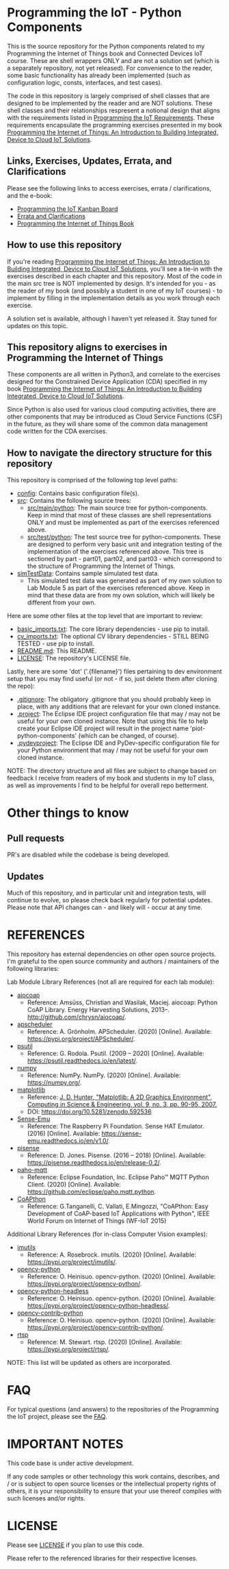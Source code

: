 # Programming the IoT - Python Components
This is the source repository for the Python components related to my Programming the Internet of Things book and Connected Devices IoT course. These are shell wrappers ONLY and are not a solution set (which is a separately repository, not yet released). For convenience to the reader, some basic functionality has already been implemented (such as configuration logic, consts, interfaces, and test cases).

The code in this repository is largely comprised of shell classes that are designed to be implemented by the reader and are NOT solutions. These shell classes and their relationships respresent a notional design that aligns with the requirements listed in [Programming the IoT Requirements](https://github.com/orgs/programming-the-iot/projects/1). These requirements encapsulate the programming exercises presented in my book [Programming the Internet of Things: An Introduction to Building Integrated, Device to Cloud IoT Solutions](https://learning.oreilly.com/library/view/programming-the-internet/9781492081401).

## Links, Exercises, Updates, Errata, and Clarifications

Please see the following links to access exercises, errata / clarifications, and the e-book:
 - [Programming the IoT Kanban Board](https://github.com/orgs/programming-the-iot/projects/1)
 - [Errata and Clarifications](https://labbenchstudios.com/programming-the-iot-book/programming-the-iot-1st-edition/)
 - [Programming the Internet of Things Book](https://learning.oreilly.com/library/view/programming-the-internet/9781492081401/)

## How to use this repository
If you're reading [Programming the Internet of Things: An Introduction to Building Integrated, Device to Cloud IoT Solutions](https://learning.oreilly.com/library/view/programming-the-internet/9781492081401), you'll see a tie-in with the exercises described in each chapter and this repository. Most of the code in the main src tree is NOT implemented by design. It's intended for you - as the reader of my book (and possibly a student in one of my IoT courses) - to implement by filling in the implementation details as you work through each exercise.

A solution set is available, although I haven't yet released it. Stay tuned for updates on this topic.

## This repository aligns to exercises in Programming the Internet of Things
These components are all written in Python3, and correlate to the exercises designed for the Constrained Device Application (CDA) specified in my book [Programming the Internet of Things: An Introduction to Building Integrated, Device to Cloud IoT Solutions](https://learning.oreilly.com/library/view/programming-the-internet/9781492081401).

Since Python is also used for various cloud computing activities, there are other components that may be introduced as Cloud Service Functions (CSF) in the future, as they will share some of the common data management code written for the CDA exercises.

## How to navigate the directory structure for this repository
This repository is comprised of the following top level paths:
- [config](https://github.com/programming-the-iot/python-components/tree/default/config): Contains basic configuration file(s).
- [src](https://github.com/programming-the-iot/python-components/tree/default/src): Contains the following source trees:
  - [src/main/python](https://github.com/programming-the-iot/python-components/tree/default/src/main/python): The main source tree for python-components. Keep in mind that most of these classes are shell representations ONLY and must be implemented as part of the exercises referenced above.
  - [src/test/python](https://github.com/programming-the-iot/python-components/tree/default/src/test/python): The test source tree for python-components. These are designed to perform very basic unit and integration testing of the implementation of the exercises referenced above. This tree is sectioned by part - part01, part02, and part03 - which correspond to the structure of Programming the Internet of Things.
- [simTestData](https://github.com/programming-the-iot/python-components/tree/default/simTestData): Contains sample simulated test data.
  - This simulated test data was generated as part of my own solution to Lab Module 5 as part of the exercises referenced above. Keep in mind that these data are from my own solution, which will likely be different from your own.

Here are some other files at the top level that are important to review:
- [basic_imports.txt](https://github.com/programming-the-iot/python-components/blob/default/basic_imports.txt): The core library dependencies - use pip to install.
- [cv_imports.txt](https://github.com/programming-the-iot/python-components/blob/default/cv_imports.txt): The optional CV library dependencies - STILL BEING TESTED - use pip to install.
- [README.md](https://github.com/programming-the-iot/python-components/blob/default/README.md): This README.
- [LICENSE](https://github.com/programming-the-iot/python-components/blob/default/LICENSE): The repository's LICENSE file.

Lastly, here are some 'dot' ('.{filename}') files pertaining to dev environment setup that you may find useful (or not - if so, just delete them after cloning the repo):
- [.gitignore](https://github.com/programming-the-iot/python-components/blob/default/.gitignore): The obligatory .gitignore that you should probably keep in place, with any additions that are relevant for your own cloned instance.
- [.project](https://github.com/programming-the-iot/python-components/blob/default/.project): The Eclipse IDE project configuration file that may / may not be useful for your own cloned instance. Note that using this file to help create your Eclipse IDE project will result in the project name 'piot-python-components' (which can be changed, of course).
- [.pydevproject](https://github.com/programming-the-iot/python-components/blob/default/.pydevproject): The Eclipse IDE and PyDev-specific configuration file for your Python environment that may / may not be useful for your own cloned instance.

NOTE: The directory structure and all files are subject to change based on feedback I receive from readers of my book and students in my IoT class, as well as improvements I find to be helpful for overall repo betterment.

# Other things to know

## Pull requests
PR's are disabled while the codebase is being developed.

## Updates
Much of this repository, and in particular unit and integration tests, will continue to evolve, so please check back regularly for potential updates. Please note that API changes can - and likely will - occur at any time.

# REFERENCES
This repository has external dependencies on other open source projects. I'm grateful to the open source community and authors / maintainers of the following libraries:

Lab Module Library References (not all are required for each lab module):

- [aiocoap](http://github.com/chrysn/aiocoap/)
  - Reference: Amsüss, Christian and Wasilak, Maciej. aiocoap: Python CoAP Library. Energy Harvesting Solutions, 2013–. http://github.com/chrysn/aiocoap/.
- [apscheduler](https://github.com/agronholm/apscheduler)
  - Reference: A. Grönholm. APScheduler. (2020) [Online]. Available: https://pypi.org/project/APScheduler/.
- [psutil](https://github.com/giampaolo/psutil)
  - Reference: G. Rodola. Psutil. (2009 – 2020) [Online]. Available: https://psutil.readthedocs.io/en/latest/.
- [numpy](https://numpy.org/)
  - Reference: NumPy. NumPy. (2020) [Online]. Available: https://numpy.org/.
- [matplotlib](https://matplotlib.org/)
  - Reference: [J. D. Hunter, "Matplotlib: A 2D Graphics Environment", Computing in Science & Engineering, vol. 9, no. 3, pp. 90-95, 2007.](https://ieeexplore.ieee.org/document/4160265)
  - DOI: https://doi.org/10.5281/zenodo.592536
- [Sense-Emu](https://sense-emu.readthedocs.io/en/v1.1/)
  - Reference: The Raspberry Pi Foundation. Sense HAT Emulator. (2016) [Online]. Available: https://sense-emu.readthedocs.io/en/v1.0/.
- [pisense](https://pisense.readthedocs.io/en/release-0.2/#)
  - Reference: D. Jones. Pisense. (2016 – 2018) [Online]. Available: https://pisense.readthedocs.io/en/release-0.2/.
- [paho-mqtt](https://www.eclipse.org/paho/)
  - Reference: Eclipse Foundation, Inc. Eclipse Paho™ MQTT Python Client. (2020) [Online]. Available: https://github.com/eclipse/paho.mqtt.python.
- [CoAPthon](https://github.com/Tanganelli/CoAPthon3)
  - Reference: G.Tanganelli, C. Vallati, E.Mingozzi, "CoAPthon: Easy Development of CoAP-based IoT Applications with Python", IEEE World Forum on Internet of Things (WF-IoT 2015)

Additional Library References (for in-class Computer Vision examples):

- [imutils](https://pypi.org/project/imutils/)
  - Reference: A. Rosebrock. imutils. (2020) [Online]. Available: https://pypi.org/project/imutils/.
- [opencv-python](https://pypi.org/project/opencv-python/)
  - Reference: O. Heinisuo. opencv-python. (2020) [Online]. Available: https://pypi.org/project/opencv-python/.
- [opencv-python-headless](https://pypi.org/project/opencv-python-headless/)
  - Reference: O. Heinisuo. opencv-python. (2020) [Online]. Available: https://pypi.org/project/opencv-python-headless/.
- [opencv-contrib-python](https://pypi.org/project/opencv-contrib-python/)
  - Reference: O. Heinisuo. opencv-python. (2020) [Online]. Available: https://pypi.org/project/opencv-contrib-python/.
- [rtsp](https://pypi.org/project/rtsp/)
  - Reference: M. Stewart. rtsp. (2020) [Online]. Available: https://pypi.org/project/rtsp/.

NOTE: This list will be updated as others are incorporated.

# FAQ
For typical questions (and answers) to the repositories of the Programming the IoT project, please see the [FAQ](https://github.com/programming-the-iot/book-exercise-tasks/blob/default/FAQ.md).

# IMPORTANT NOTES
This code base is under active development.

If any code samples or other technology this work contains, describes, and / or is subject to open source licenses or the intellectual property rights of others, it is your responsibility to ensure that your use thereof complies with such licenses and/or rights.

# LICENSE
Please see [LICENSE](https://github.com/programming-the-iot/python-components/blob/default/LICENSE) if you plan to use this code.

Please refer to the referenced libraries for their respective licenses.
